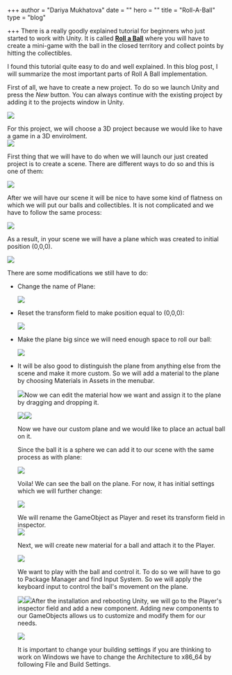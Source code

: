 +++
author = "Dariya Mukhatova"
date = ""
hero = ""
title = "Roll-A-Ball"
type = "blog"

+++
There is a really goodly explained tutorial for beginners who just started to work with Unity. It is called [**Roll a Ball**](https://learn.unity.com/project/roll-a-ball) where you will have to create a mini-game with the ball in the closed territory and collect points by hitting the collectibles.

I found this tutorial quite easy to do and well explained. In this blog post, I will summarize the most important parts of Roll A Ball implementation.

First of all, we have to create a new project. To do so we launch Unity and press the _New_ button. You can always continue with the existing project by adding it to the projects window in Unity.

![](/images/screenshot-2022-02-27-134851.png)

For this project, we will choose a 3D project because we would like to have a game in a 3D envirolment.  
![](/images/screenshot-2022-02-27-135158.png)

First thing that we will have to do when we will launch our just created project is to create a scene. There are different ways to do so and this is one of them:

![](/images/screenshot-2022-02-27-135615.png)

After we will have our scene it will be nice to have some kind of flatness on which we will put our balls and collectibles. It is not complicated and we have to follow the same process:

![](/images/5.png)

As a result, in your scene we will have a plane which was created to initial position (0,0,0).

![](/images/6.png)

There are some modifications we still have to do:

* Change the name of Plane:

  ![](/images/7.png)
* Reset the transform field to make position equal to (0,0,0):

  ![](/images/7-5.png)
* Make the plane big since we will need enough space to roll our ball:

  ![](/images/8.png)
* It will be also good to distinguish the plane from anything else from the scene and make it more custom. So we will add a material to the plane by choosing Materials in Assets in the menubar.

  ![](/images/10d.png)Now we can edit the material how we want and assign it to the plane by dragging and dropping it.

  ![](/images/11.png)![](/images/12.png)

  Now we have our custom plane and we would like to place an actual ball on it.

  Since the ball it is a sphere we can add it to our scene with the same process as with plane:

  ![](/images/13.png)

  Voila! We can see the ball on the plane. For now, it has initial settings which we will further change:

  ![](/images/15.png)

  We will rename the GameObject as Player and reset its transform field in inspector.  
  ![](/images/14.png)

  Next, we will create new material for a ball and attach it to the Player.

  ![](/images/16.png)

  We want to play with the ball and control it. To do so we will have to go to Package Manager and find Input System. So we will apply the keyboard input to control the ball's movement on the plane. 

  ![](/images/16-5.png)![](/images/17.png)After the installation and rebooting Unity, we will go to the Player's inspector field and add a new component. Adding new components to our GameObjects allows us to customize and modify them for our needs. 

  ![](/images/18.png)

  It is important to change your building settings if you are thinking to work on Windows we have to change the Architecture to x86_64 by following File and Build Settings. 
